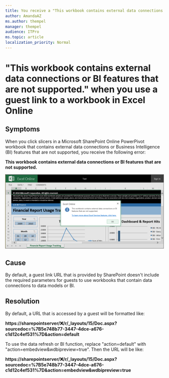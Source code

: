 ```yaml
---
title: You receive a "This workbook contains external data connections or BI features that are not supported." error when you use a guest link to a workbook in Excel Online
author: AmandaAZ
ms.author: thempel
manager: thempel
audience: ITPro
ms.topic: article
localization_priority: Normal
---
```


# "This workbook contains external data connections or BI features that are not supported." when you use a guest link to a workbook in Excel Online

## Symptoms

When you click slicers in a Microsoft SharePoint Online PowerPivot workbook that contains external data connections or Business Intelligence (BI) features that are not supported, you receive the following error:

**This workbook contains external data connections or BI features that are not supported.**

![the error message dialog box](./media/this-workbook-contains-external-data-connections-when-you-use-a-guest-link-to-a-workbook-in-excel-online/error-message.png)

## Cause

By default, a guest link URL that is provided by SharePoint doesn't include the required parameters for guests to use workbooks that contain data connections to data models or BI.

## Resolution

By default, a URL that is accessed by a guest will be formatted like:

**https://sharepointserver/:x:/r/_layouts/15/Doc.aspx?sourcedoc=%7B5e748b77-3447-4dce-a676-c1d12c4ef531%7D&action=default**

To use the data refresh or BI function, replace "action=default" with "action=embedview&wdbipreview=true". Then the URL will be like:

**https://sharepointserver/:x:/r/_layouts/15/Doc.aspx?sourcedoc=%7B5e748b77-3447-4dce-a676-c1d12c4ef531%7D&action=embedview&wdbipreview=true**